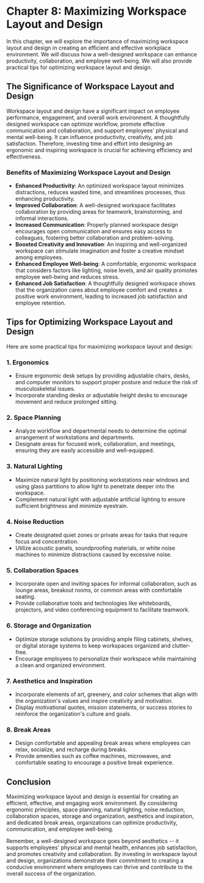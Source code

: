 Chapter 8: Maximizing Workspace Layout and Design
=================================================

In this chapter, we will explore the importance of maximizing workspace layout and design in creating an efficient and effective workplace environment. We will discuss how a well-designed workspace can enhance productivity, collaboration, and employee well-being. We will also provide practical tips for optimizing workspace layout and design.

The Significance of Workspace Layout and Design
-----------------------------------------------

Workspace layout and design have a significant impact on employee performance, engagement, and overall work environment. A thoughtfully designed workspace can optimize workflow, promote effective communication and collaboration, and support employees' physical and mental well-being. It can influence productivity, creativity, and job satisfaction. Therefore, investing time and effort into designing an ergonomic and inspiring workspace is crucial for achieving efficiency and effectiveness.

### Benefits of Maximizing Workspace Layout and Design

* **Enhanced Productivity**: An optimized workspace layout minimizes distractions, reduces wasted time, and streamlines processes, thus enhancing productivity.
* **Improved Collaboration**: A well-designed workspace facilitates collaboration by providing areas for teamwork, brainstorming, and informal interactions.
* **Increased Communication**: Properly planned workspace design encourages open communication and ensures easy access to colleagues, fostering better collaboration and problem-solving.
* **Boosted Creativity and Innovation**: An inspiring and well-organized workspace can stimulate imagination and foster a creative mindset among employees.
* **Enhanced Employee Well-being**: A comfortable, ergonomic workspace that considers factors like lighting, noise levels, and air quality promotes employee well-being and reduces stress.
* **Enhanced Job Satisfaction**: A thoughtfully designed workspace shows that the organization cares about employee comfort and creates a positive work environment, leading to increased job satisfaction and employee retention.

Tips for Optimizing Workspace Layout and Design
-----------------------------------------------

Here are some practical tips for maximizing workspace layout and design:

### 1. **Ergonomics**

* Ensure ergonomic desk setups by providing adjustable chairs, desks, and computer monitors to support proper posture and reduce the risk of musculoskeletal issues.
* Incorporate standing desks or adjustable height desks to encourage movement and reduce prolonged sitting.

### 2. **Space Planning**

* Analyze workflow and departmental needs to determine the optimal arrangement of workstations and departments.
* Designate areas for focused work, collaboration, and meetings, ensuring they are easily accessible and well-equipped.

### 3. **Natural Lighting**

* Maximize natural light by positioning workstations near windows and using glass partitions to allow light to penetrate deeper into the workspace.
* Complement natural light with adjustable artificial lighting to ensure sufficient brightness and minimize eyestrain.

### 4. **Noise Reduction**

* Create designated quiet zones or private areas for tasks that require focus and concentration.
* Utilize acoustic panels, soundproofing materials, or white noise machines to minimize distractions caused by excessive noise.

### 5. **Collaboration Spaces**

* Incorporate open and inviting spaces for informal collaboration, such as lounge areas, breakout rooms, or common areas with comfortable seating.
* Provide collaborative tools and technologies like whiteboards, projectors, and video conferencing equipment to facilitate teamwork.

### 6. **Storage and Organization**

* Optimize storage solutions by providing ample filing cabinets, shelves, or digital storage systems to keep workspaces organized and clutter-free.
* Encourage employees to personalize their workspace while maintaining a clean and organized environment.

### 7. **Aesthetics and Inspiration**

* Incorporate elements of art, greenery, and color schemes that align with the organization's values and inspire creativity and motivation.
* Display motivational quotes, mission statements, or success stories to reinforce the organization's culture and goals.

### 8. **Break Areas**

* Design comfortable and appealing break areas where employees can relax, socialize, and recharge during breaks.
* Provide amenities such as coffee machines, microwaves, and comfortable seating to encourage a positive break experience.

Conclusion
----------

Maximizing workspace layout and design is essential for creating an efficient, effective, and engaging work environment. By considering ergonomic principles, space planning, natural lighting, noise reduction, collaboration spaces, storage and organization, aesthetics and inspiration, and dedicated break areas, organizations can optimize productivity, communication, and employee well-being.

Remember, a well-designed workspace goes beyond aesthetics -- it supports employees' physical and mental health, enhances job satisfaction, and promotes creativity and collaboration. By investing in workspace layout and design, organizations demonstrate their commitment to creating a conducive environment where employees can thrive and contribute to the overall success of the organization.
